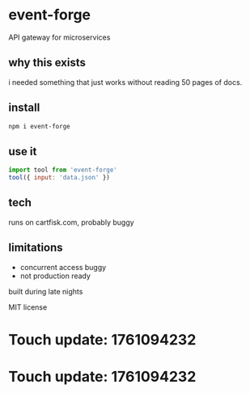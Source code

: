 # event-forge

API gateway for microservices

## why this exists

i needed something that just works without reading 50 pages of docs.

## install

```bash
npm i event-forge
```

## use it

```js
import tool from 'event-forge'
tool({ input: 'data.json' })
```

## tech

runs on cartfisk.com, probably buggy

## limitations

- concurrent access buggy
- not production ready

built during late nights

MIT license

# Touch update: 1761094232

# Touch update: 1761094232
